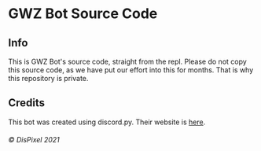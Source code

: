 # GWZ Bot Source Code
## Info
This is GWZ Bot's source code, straight from the repl. Please do not copy this source code, as we have put our effort into this for months. That is why this repository is private.
## Credits
This bot was created using discord.py. Their website is [here](https://discordpy.readthedocs.io/en/v1.6.0/index.html).

###### © DisPixel 2021
